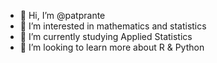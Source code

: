 - 👋 Hi, I’m @patprante
- 👀 I’m interested in mathematics and statistics
- 🌱 I’m currently studying Applied Statistics
- 💞️ I’m looking to learn more about R & Python

<!---
patprante/patprante is a ✨ special ✨ repository because its `README.md` (this file) appears on your GitHub profile.
You can click the Preview link to take a look at your changes.
--->
